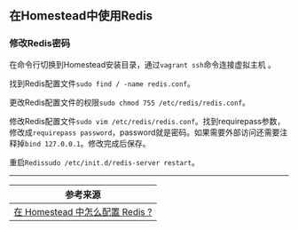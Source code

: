 ## 在Homestead中使用Redis

### 修改Redis密码

在命令行切换到Homestead安装目录，通过`vagrant ssh`命令连接虚拟主机 。

找到Redis配置文件`sudo find / -name redis.conf`。

更改Redis配置文件的权限`sudo chmod 755 /etc/redis/redis.conf`。

修改Redis配置文件`sudo vim /etc/redis/redis.conf`。找到requirepass参数，修改成`requirepass password`，password就是密码。如果需要外部访问还需要注释掉`bind 127.0.0.1`。修改完成后保存。

重启`Redissudo /etc/init.d/redis-server restart`。

---

| 参考来源                                                     |
| ------------------------------------------------------------ |
| [在 Homestead 中怎么配置 Redis ?](https://learnku.com/articles/9760/how-to-configure-redis-in-homestead) |
